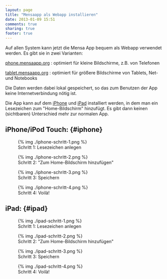 ```yaml
---
layout: page
title: "Mensaapp als Webapp installieren"
date: 2013-01-09 15:51
comments: true
sharing: true
footer: true
---
```


Auf allen System kann jetzt die Mensa App bequem als Webapp verwendet 
werden. Es gibt sie in zwei Varianten:

[phone.mensaapp.org](http://phone.mensaapp.org)
 : optimiert für kleine Bildschirme, z.B. von Telefonen

[tablet.mensaapp.org](http://tablet.mensaapp.org)
 : optimiert für größere Bildschirme von Tablets, Net- und Notebooks

Die Daten werden dabei lokal gespeichert, so das zum Benutzen der 
App keine Internetverbindung nötig ist.

Die App kann auf dem [iPhone](#iphone) und [iPad](#ipad) installiert werden, in dem man ein 
Lesezeichen zum "Home-Bildschirm" hinzufügt. Es gibt dann keinen (sichtbaren) 
Unterschied mehr zur normalen App.


iPhone/iPod Touch: {#iphone}
---

<figure>
	{% img ./iphone-schritt-1.png %}
	<figcaption>Schritt 1: Lesezeichen anlegen</figcaption>
</figure> 

<figure>
	{% img ./iphone-schritt-2.png %}
	<figcaption>Schritt 2: "Zum Home-Bildschirm hinzufügen"</figcaption>
</figure> 

<figure>
	{% img ./iphone-schritt-3.png %}
	<figcaption>Schritt 3: Speichern</figcaption>
</figure> 

<figure>
	{% img ./iphone-schritt-4.png %}
	<figcaption>Schritt 4: Voilà!</figcaption>
</figure> 

iPad: {#ipad}
---

<figure>
	{% img ./ipad-schritt-1.png %}
	<figcaption>Schritt 1: Lesezeichen anlegen</figcaption>
</figure> 

<figure>
	{% img ./ipad-schritt-2.png %}
	<figcaption>Schritt 2: "Zum Home-Bildschirm hinzufügen"</figcaption>
</figure> 

<figure>
	{% img ./ipad-schritt-3.png %}
	<figcaption>Schritt 3: Speichern</figcaption>
</figure> 

<figure>
	{% img ./ipad-schritt-4.png %}
	<figcaption>Schritt 4: Voilà!</figcaption>
</figure> 
